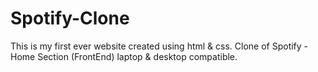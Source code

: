 # Spotify-Clone
This is my first ever website created using html &amp; css. Clone of Spotify - Home Section (FrontEnd)
laptop &amp; desktop compatible.
